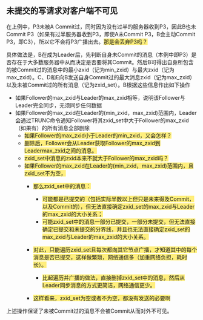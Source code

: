 ## 未提交的写请求对客户端不可见

在上例中，P3未被A Commit过，同时因为没有过半的服务器收到P3，因此B也未Commit P3（如果有过半服务器收到P3，即使A未Commit P3，B会主动Commit P3，即C3），所以它不会将P3广播出去。<span style=background:#ffee7c>那是会丢弃P3吗？</span>

具体做法是，B在成为Leader后，先判断自身未Commit的消息（本例中即P3）是否存在于大多数服务器中从而决定是否要将其Commit。然后B可得出自身所包含的被Commit过的消息中的最小zxid（记为min_zxid）与最大zxid（记为max_zxid）。C、D和E向B发送自身Commit过的最大消息zxid（记为max_zxid）以及未被Commit过的所有消息（记为zxid_set）。B根据这些信息作出如下操作

- 如果Follower的max_zxid与Leader的max_zxid相等，说明该Follower与Leader完全同步，无须同步任何数据
- 如果Follower的max_zxid在Leader的(min_zxid，max_zxid)范围内，Leader会通过TRUNC命令通知Follower将其zxid_set中大于Follower的max_zxid（如果有）的所有消息全部删除
  - <span style=background:#ffee7c>如果Follower的max_zxid小于Leader的min_zxid，又会怎样？</span>
  - <span style=background:#ffee7c>删除后，Follower会从Leader获取Follower的max_zxid到Leadermax_zxid之间的消息。</span>
  - <span style=background:#ffee7c>zxid_set中消息的zxid本来不就大于Follower的max_zxid吗？</span>
  - <span style=background:#ffee7c>如果Follower的max_zxid在Leader的(min_zxid，max_zxid)范围内，且zxid_set不为空，</span>
    - <span style=background:#ffee7c>那么zxid_set中的消息：</span>
      - <span style=background:#ffee7c>可能都是已提交的（包括实际半数以上但只是未来得及Commit，以及Commit的），但无法直接确定zxid_set的max_zxid与Leader的max_zxid的大小关系；</span>
      - <span style=background:#ffee7c>可能zxid_set中的消息一部分已提交，一部分未提交，但无法直接确定已提交和未提交的分界线，并且也无法直接确定zxid_set的max_zxid与Leader的max_zxid的大小关系。</span>

    - <span style=background:#ffee7c>对此，只能遍历zxid_set且每次都向其它节点广播，才知道其中的每个消息是否已提交，这样做繁琐，网络通信多（加重网络负担，耗时长）。</span>
      - <span style=background:#ffee7c>比起遍历并广播的做法，直接删掉zxid_set中的消息，然后从Leader同步消息的方式更简洁，网络通信更少。</span>

    - <span style=background:#ffee7c>这样看来，zxid_set为空或者不为空，都没有发送的必要啊</span>


上述操作保证了未被Commit过的消息不会被Commit从而对外不可见。